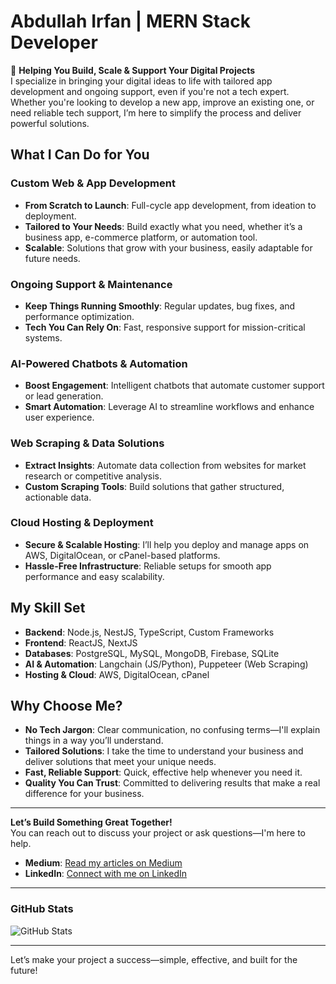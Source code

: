# Abdullah Irfan | MERN Stack Developer

🚀 **Helping You Build, Scale & Support Your Digital Projects**  
I specialize in bringing your digital ideas to life with tailored app development and ongoing support, even if you're not a tech expert. Whether you're looking to develop a new app, improve an existing one, or need reliable tech support, I’m here to simplify the process and deliver powerful solutions.

## What I Can Do for You

### **Custom Web & App Development**
- **From Scratch to Launch**: Full-cycle app development, from ideation to deployment.
- **Tailored to Your Needs**: Build exactly what you need, whether it’s a business app, e-commerce platform, or automation tool.
- **Scalable**: Solutions that grow with your business, easily adaptable for future needs.

### **Ongoing Support & Maintenance**
- **Keep Things Running Smoothly**: Regular updates, bug fixes, and performance optimization.
- **Tech You Can Rely On**: Fast, responsive support for mission-critical systems.

### **AI-Powered Chatbots & Automation**
- **Boost Engagement**: Intelligent chatbots that automate customer support or lead generation.
- **Smart Automation**: Leverage AI to streamline workflows and enhance user experience.

### **Web Scraping & Data Solutions**
- **Extract Insights**: Automate data collection from websites for market research or competitive analysis.
- **Custom Scraping Tools**: Build solutions that gather structured, actionable data.

### **Cloud Hosting & Deployment**
- **Secure & Scalable Hosting**: I’ll help you deploy and manage apps on AWS, DigitalOcean, or cPanel-based platforms.
- **Hassle-Free Infrastructure**: Reliable setups for smooth app performance and easy scalability.

## My Skill Set

- **Backend**: Node.js, NestJS, TypeScript, Custom Frameworks  
- **Frontend**: ReactJS, NextJS  
- **Databases**: PostgreSQL, MySQL, MongoDB, Firebase, SQLite  
- **AI & Automation**: Langchain (JS/Python), Puppeteer (Web Scraping)  
- **Hosting & Cloud**: AWS, DigitalOcean, cPanel

## Why Choose Me?

- **No Tech Jargon**: Clear communication, no confusing terms—I'll explain things in a way you’ll understand.
- **Tailored Solutions**: I take the time to understand your business and deliver solutions that meet your unique needs.
- **Fast, Reliable Support**: Quick, effective help whenever you need it.
- **Quality You Can Trust**: Committed to delivering results that make a real difference for your business.

---

**Let’s Build Something Great Together!**  
You can reach out to discuss your project or ask questions—I'm here to help.

- **Medium**: [Read my articles on Medium](https://medium.com/@abdullahirfan99_80517)
- **LinkedIn**: [Connect with me on LinkedIn](https://www.linkedin.com/in/abdullah-irfan-44b251105/)

---

### GitHub Stats

![GitHub Stats](https://github-readme-stats.vercel.app/api?username=abdullahirfan99&show_icons=true&hide_title=true&count_private=true&hide=prs&theme=radical)

---

Let’s make your project a success—simple, effective, and built for the future!
